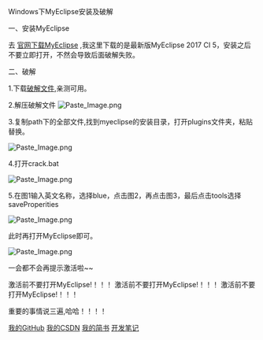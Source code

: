﻿Windows下MyEclipse安装及破解

一、安装MyEclipse

去 [官网下载MyEclipse](http://www.genuitec.com/products/myeclipse/download/)  ,我这里下载的是最新版MyEclipse 2017 CI 5，安装之后不要立即打开，不然会导致后面破解失败。


二、破解

1.下载[破解文件](https://github.com/chenshouyin/DevNote/tree/master/%E5%90%8E%E5%8F%B0%E5%BC%80%E5%8F%91%E7%AF%87/Mac%E5%8F%8AWindows%E4%B8%8BMyEclipse%E5%AE%89%E8%A3%85%E5%8F%8A%E7%A0%B4%E8%A7%A3),亲测可用。


2.解压破解文件
![Paste_Image.png](http://upload-images.jianshu.io/upload_images/2704327-84d16dbd7866d159.png?imageMogr2/auto-orient/strip%7CimageView2/2/w/1240)


3.复制path下的全部文件,找到myeclipse的安装目录，打开plugins文件夹，粘贴替换。


![Paste_Image.png](http://upload-images.jianshu.io/upload_images/2704327-e35610d5276b763a.png?imageMogr2/auto-orient/strip%7CimageView2/2/w/1240)


4.打开crack.bat


![Paste_Image.png](http://upload-images.jianshu.io/upload_images/2704327-ed96b2168f4a57f7.png?imageMogr2/auto-orient/strip%7CimageView2/2/w/1240)


5.在图1输入英文名称，选择blue，点击图2，再点击图3，最后点击tools选择saveProperities


![Paste_Image.png](http://upload-images.jianshu.io/upload_images/2704327-c925d3c318e3a900.png?imageMogr2/auto-orient/strip%7CimageView2/2/w/1240)


此时再打开MyEclipse即可。

![Paste_Image.png](http://upload-images.jianshu.io/upload_images/2704327-907f60e065588ed7.png?imageMogr2/auto-orient/strip%7CimageView2/2/w/1240)


一会都不会再提示激活啦~~



激活前不要打开MyEclipse!！！！
激活前不要打开MyEclipse!！！！
激活前不要打开MyEclipse!！！！

重要的事情说三遍,哈哈！！！！




[我的GitHub](http://blog.csdn.net/e_inch_photo)
[我的CSDN](https://github.com/chenshouyin?tab=repositories)
[我的简书](http://www.jianshu.com/u/303ec9abdc08)
[开发笔记](https://github.com/chenshouyin/DevNote)
